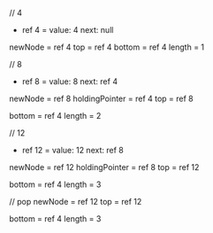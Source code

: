 // 4

- ref 4 =
  value: 4
  next: null

newNode = ref 4
top = ref 4
bottom = ref 4
length = 1

// 8

- ref 8 =
  value: 8
  next: ref 4

newNode = ref 8
holdingPointer = ref 4
top = ref 8

bottom = ref 4
length = 2

// 12

- ref 12 =
  value: 12
  next: ref 8

newNode = ref 12
holdingPointer = ref 8
top = ref 12

bottom = ref 4
length = 3

// pop
newNode = ref 12
top = ref 12

bottom = ref 4
length = 3
